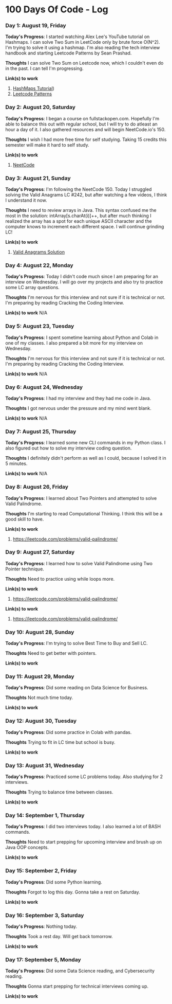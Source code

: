 # 100 Days Of Code - Log


### Day 1: August 19, Friday

**Today's Progress**: I started watching Alex Lee's YouTube tutorial on Hashmaps. I can solve Two Sum in LeetCode only by brute force O(N^2). I'm trying to solve it using a hashmap. I'm also reading the tech interview handbook and starting Leetcode Patterns by Sean Prashad. 

**Thoughts** I can solve Two Sum on Leetcode now, which I couldn't even do in the past. I can tell I'm progressing.

**Link(s) to work**
1. [HashMaps Tutorial](https://www.youtube.com/watch?v=70qy6_gw1Hc&t=4s))
2. [Leetcode Patterns](https://www.freecodecamp.com/challenges/title-case-a-sentence](https://seanprashad.com/leetcode-patterns/))

### Day 2: August 20, Saturday

**Today's Progress**: I began a course on fullstackopen.com. Hopefully I'm able to balance this out with regular school, but I will try to do atleast an hour a day of it. I also gathered resources and will begin NeetCode.io's 150.

**Thoughts** I wish I had more free time for self studying. Taking 15 credits this semester will make it hard to self study.

**Link(s) to work**
1. [NeetCode](https://neetcode.io/)

### Day 3: August 21, Sunday

**Today's Progress**: I'm following the NeetCode 150. Today I struggled solving the Valid Anagrams LC #242, but after watching a few videos, I think I understand it now.

**Thoughts** I need to review arrays in Java. This syntax confused me the most in the solution: intArray[s.charAt(i)]++, but after much thinking I realized the array has a spot for each unique ASCII character and the computer knows to increment each different space. I will continue grinding LC!

**Link(s) to work**
1. [Valid Anagrams Solution](https://www.youtube.com/watch?v=SFuJv7FwZX8)


### Day 4: August 22, Monday

**Today's Progress**: Today I didn't code much since I am preparing for an interview on Wednesday. I will go over my projects and also try to practice some LC array questions.

**Thoughts** I'm nervous for this interview and not sure if it is technical or not. I'm preparing by reading Cracking the Coding Interview.

**Link(s) to work**
N/A

### Day 5: August 23, Tuesday

**Today's Progress**: I spent sometime learning about Python and Colab in one of my classes. I also prepared a bit more for my interview on Wednesday.

**Thoughts** I'm nervous for this interview and not sure if it is technical or not. I'm preparing by reading Cracking the Coding Interview.

**Link(s) to work**
N/A

### Day 6: August 24, Wednesday

**Today's Progress**: I had my interview and they had me code in Java. 

**Thoughts** I got nervous under the pressure and my mind went blank.

**Link(s) to work**
N/A

### Day 7: August 25, Thursday

**Today's Progress**: I learned some new CLI commands in my Python class. I also figured out how to solve my interview coding question.

**Thoughts** I definitely didn't perform as well as I could, because I solved it in 5 minutes.

**Link(s) to work**
N/A

### Day 8: August 26, Friday

**Today's Progress**: I learned about Two Pointers and attempted to solve Valid Palindrome.

**Thoughts** I'm starting to read Computational Thinking. I think this will be a good skill to have. 

**Link(s) to work**
1. https://leetcode.com/problems/valid-palindrome/

### Day 9: August 27, Saturday

**Today's Progress**: I learned how to solve Valid Palindrome using Two Pointer technique.

**Thoughts** Need to practice using while loops more.

**Link(s) to work**
1. https://leetcode.com/problems/valid-palindrome/

**Link(s) to work**
1. https://leetcode.com/problems/valid-palindrome/

### Day 10: August 28, Sunday

**Today's Progress**: I'm trying to solve Best Time to Buy and Sell LC.

**Thoughts** Need to get better with pointers.

**Link(s) to work**

### Day 11: August 29, Monday

**Today's Progress**: Did some reading on Data Science for Business.

**Thoughts** Not much time today.

**Link(s) to work**

### Day 12: August 30, Tuesday

**Today's Progress**: Did some practice in Colab with pandas.

**Thoughts** Trying to fit in LC time but school is busy.

**Link(s) to work**

### Day 13: August 31, Wednesday

**Today's Progress**: Practiced some LC problems today. Also studying for 2 interviews.

**Thoughts** Trying to balance time between classes.

**Link(s) to work**

### Day 14: September 1, Thursday

**Today's Progress**: I did two interviews today. I also learned a lot of BASH commands.

**Thoughts** Need to start prepping for upcoming interview and brush up on Java OOP concepts. 

**Link(s) to work**

### Day 15: September 2, Friday

**Today's Progress**: Did some Python learning.

**Thoughts** Forgot to log this day. Gonna take a rest on Saturday.

**Link(s) to work**

### Day 16: September 3, Saturday

**Today's Progress**: Nothing today.

**Thoughts** Took a rest day. Will get back tomorrow.

**Link(s) to work**

### Day 17: September 5, Monday

**Today's Progress**: Did some Data Science reading, and Cybersecurity reading.

**Thoughts** Gonna start prepping for technical interviews coming up.

**Link(s) to work**
